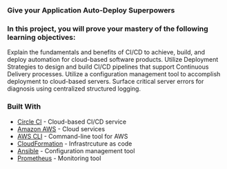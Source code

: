 ### Give your Application Auto-Deploy Superpowers ###
### In this project, you will prove your mastery of the following learning objectives:

Explain the fundamentals and benefits of CI/CD to achieve, build, and deploy automation for cloud-based software products.
Utilize Deployment Strategies to design and build CI/CD pipelines that support Continuous Delivery processes.
Utilize a configuration management tool to accomplish deployment to cloud-based servers.
Surface critical server errors for diagnosis using centralized structured logging.

### Built With ###

- [Circle CI](www.circleci.com) - Cloud-based CI/CD service
- [Amazon AWS](https://aws.amazon.com/) - Cloud services
- [AWS CLI](https://aws.amazon.com/cli/) - Command-line tool for AWS
- [CloudFormation](https://aws.amazon.com/cloudformation/) - Infrastrcuture as code
- [Ansible](https://www.ansible.com/) - Configuration management tool
- [Prometheus](https://prometheus.io/) - Monitoring tool


